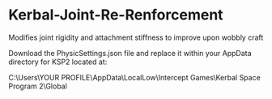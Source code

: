 # Kerbal-Joint-Re-Renforcement
Modifies joint rigidity and attachment stiffness to improve upon wobbly craft


Download the PhysicSettings.json file and replace it within your AppData directory for KSP2 located at:

C:\Users\YOUR PROFILE\AppData\LocalLow\Intercept Games\Kerbal Space Program 2\Global
